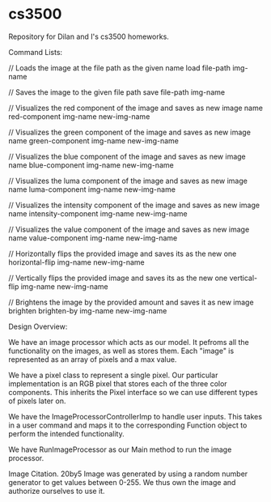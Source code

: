 # cs3500
Repository for Dilan and I's cs3500 homeworks. 


Command Lists:

// Loads the image at the file path as the given name
load file-path img-name

// Saves the image to the given file path
save file-path img-name

// Visualizes the red component of the image and saves as new image name
red-component img-name new-img-name

// Visualizes the green component of the image and saves as new image name
green-component img-name new-img-name

// Visualizes the blue component of the image and saves as new image name
blue-component img-name new-img-name

// Visualizes the luma component of the image and saves as new image name
luma-component img-name new-img-name

// Visualizes the intensity component of the image and saves as new image name
intensity-component img-name new-img-name

// Visualizes the value component of the image and saves as new image name
value-component img-name new-img-name

// Horizontally flips the provided image and saves its as the new one
horizontal-flip img-name new-img-name

// Vertically flips the provided image and saves its as the new one
vertical-flip img-name new-img-name

// Brightens the image by the provided amount and saves it as new image
brighten brighten-by img-name new-img-name


Design Overview:

We have an image processor which acts as our model. It pefroms all the functionality on the images, as well as stores them. Each "image" is represented as an array of pixels and a max value.

We have a pixel class to represent a single pixel. Our particular implementation is an RGB pixel that stores each of the three color components. This inherits the Pixel interface so we can use different types of pixels later on.

We have the ImageProcessorControllerImp to handle user inputs. This takes in a user command and maps it to the corresponding Function object to perform the intended functionality.

We have RunImageProcessor as our Main method to run the image processor.


Image Citation.
20by5 Image was generated by using a random number generator to get values between 0-255. We thus own the image and authorize ourselves to use it. 

